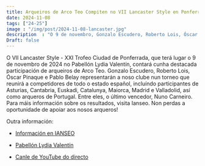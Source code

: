 ```yaml
---
title: Arqueiros de Arco Teo Compiten no VII Lancaster Style en Ponferrada
date: 2024-11-08
tags: ["24-25"]
image : "/img/post/2024-11-08-lancaster.jpg"
description  : "O 9 de novembro, Gonzalo Escudero, Roberto Lois, Óscar Pinaque e Pablo Belay compiten no VII Lancaster Style en Ponferrada! 🏹  Moita sorte aos nosos arqueiros!"
Draft: false
---
```

O VII Lancaster Style - XXI Trofeo Ciudad de Ponferrada, que terá lugar o 9 de novembro de 2024 no Pabellón Lydia Valentín, contará cunha destacada participación de arqueiros de Arco Teo. Gonzalo Escudero, Roberto Lois, Óscar Pinaque e Pablo Belay representarán a noso clube nun torneo que reunirá a competidores de todo o estado español, incluíndo participantes de Asturias, Cantabria, Euskadi, Catalunya, Maiorca, Madrid e Valladolid, así como arqueros de Portugal. Entre eles, o último vencedor, Nuno Carneiro. Para máis información sobre os resultados, visita Ianseo. Non perdas a oportunidade de apoiar aos nosos arqueros!

Outra información:
- [Información en IANSEO](https://www.ianseo.net/Details.php?toId=19207 )

- [Pabellón Lydia Valentín](https://maps.app.goo.gl/2vjTgRw1q4AhBpg36)

- [Canle de YouTube do directo](https://www.youtube.com/@josealvarezrodriguez7932/streams)

